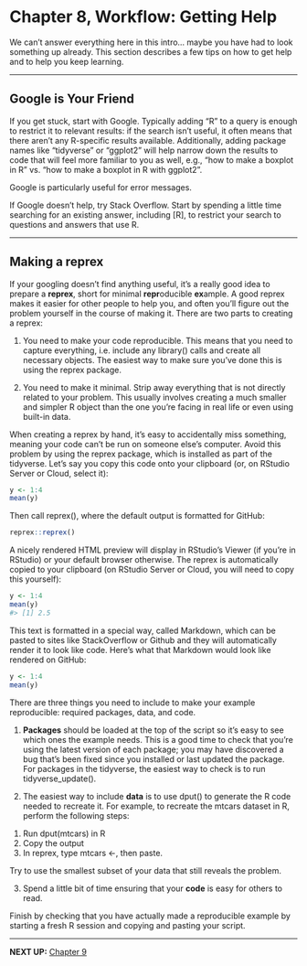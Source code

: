 # Chapter 8, Workflow: Getting Help


We can’t answer everything here in this intro… maybe you have had to
look something up already. This section describes a few tips on how to
get help and to help you keep learning.

------------------------------------------------------------------------

## Google is Your Friend

If you get stuck, start with Google. Typically adding “R” to a query is
enough to restrict it to relevant results: if the search isn’t useful,
it often means that there aren’t any R-specific results available.
Additionally, adding package names like “tidyverse” or “ggplot2” will
help narrow down the results to code that will feel more familiar to you
as well, e.g., “how to make a boxplot in R” vs. “how to make a boxplot
in R with ggplot2”.

Google is particularly useful for error messages.

If Google doesn’t help, try Stack Overflow. Start by spending a little
time searching for an existing answer, including \[R\], to restrict your
search to questions and answers that use R.

------------------------------------------------------------------------

## Making a reprex

If your googling doesn’t find anything useful, it’s a really good idea
to prepare a **reprex**, short for minimal **repr**oducible **ex**ample.
A good reprex makes it easier for other people to help you, and often
you’ll figure out the problem yourself in the course of making it. There
are two parts to creating a reprex:

1.  You need to make your code reproducible. This means that you need to
    capture everything, i.e. include any library() calls and create all
    necessary objects. The easiest way to make sure you’ve done this is
    using the reprex package.

2.  You need to make it minimal. Strip away everything that is not
    directly related to your problem. This usually involves creating a
    much smaller and simpler R object than the one you’re facing in real
    life or even using built-in data.

When creating a reprex by hand, it’s easy to accidentally miss
something, meaning your code can’t be run on someone else’s computer.
Avoid this problem by using the reprex package, which is installed as
part of the tidyverse. Let’s say you copy this code onto your clipboard
(or, on RStudio Server or Cloud, select it):

``` r
y <- 1:4
mean(y)
```

Then call reprex(), where the default output is formatted for GitHub:

``` r
reprex::reprex()
```

A nicely rendered HTML preview will display in RStudio’s Viewer (if
you’re in RStudio) or your default browser otherwise. The reprex is
automatically copied to your clipboard (on RStudio Server or Cloud, you
will need to copy this yourself):

``` r
y <- 1:4
mean(y)
#> [1] 2.5
```

This text is formatted in a special way, called Markdown, which can be
pasted to sites like StackOverflow or Github and they will automatically
render it to look like code. Here’s what that Markdown would look like
rendered on GitHub:

``` r
y <- 1:4
mean(y)
```

There are three things you need to include to make your example
reproducible: required packages, data, and code.

1.  **Packages** should be loaded at the top of the script so it’s easy
    to see which ones the example needs. This is a good time to check
    that you’re using the latest version of each package; you may have
    discovered a bug that’s been fixed since you installed or last
    updated the package. For packages in the tidyverse, the easiest way
    to check is to run tidyverse_update().

2.  The easiest way to include **data** is to use dput() to generate the
    R code needed to recreate it. For example, to recreate the mtcars
    dataset in R, perform the following steps:

<!-- -->

1.  Run dput(mtcars) in R
2.  Copy the output
3.  In reprex, type mtcars \<-, then paste.

Try to use the smallest subset of your data that still reveals the
problem.

3.  Spend a little bit of time ensuring that your **code** is easy for
    others to read.

Finish by checking that you have actually made a reproducible example by
starting a fresh R session and copying and pasting your script.

------------------------------------------------------------------------

**NEXT UP:** [Chapter
9](https://github.com/UCSC-Treehouse/Essential-skills-for-Treehouse-computational-research/blob/main/Chapter-Instructions/Chapter_09_Instructions.md)
